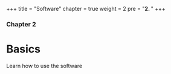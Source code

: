 +++
title = "Software"
chapter = true
weight = 2
pre = "<b>2. </b>"
+++

### Chapter 2

# Basics

Learn how to use the software
